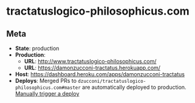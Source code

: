 # tractatuslogico-philosophicus.com

## Meta

- **State**: production
- **Production**:
  - **URL**: http://www.tractatuslogico-philosophicus.com/
  - **URL**: https://damonzucconi-tractatus.herokuapp.com/
- **Host**: https://dashboard.heroku.com/apps/damonzucconi-tractatus
- **Deploys**: Merged PRs to `dzucconi/tractatuslogico-philosophicus.com#master` are automatically deployed to production. [Manually trigger a deploy](https://dashboard.heroku.com/apps/damonzucconi-tractatus/deploy)
